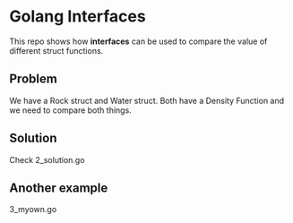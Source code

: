 # Golang Interfaces

This repo shows how __interfaces__ can be used to compare the value of different struct functions.

## Problem

We have a Rock struct and Water struct. Both have a Density Function and we need to compare both things.

## Solution

Check 2_solution.go

## Another example

3_myown.go

